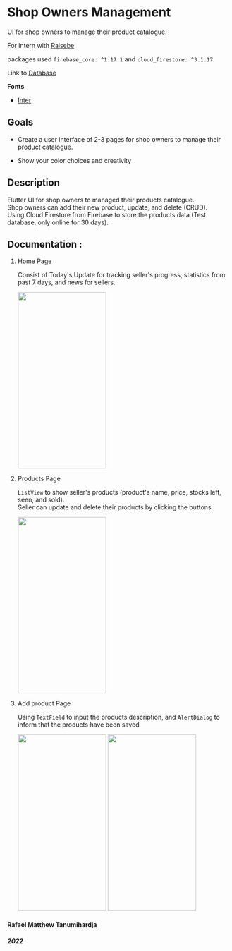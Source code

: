 # Shop Owners Management

UI for shop owners to manage their product catalogue.​

For intern with [Raisebe](https://www.raisebe.com/)

packages used `firebase_core: ^1.17.1`
and `cloud_firestore: ^3.1.17`

Link to [Database](https://console.firebase.google.com/project/shop-owners-management/firestore/data/~2Fproducts~2Fd3M763pwnXV9y21LHqJC)

**Fonts**

- [Inter](https://fonts.google.com/specimen/Inter)

## Goals

- Create a user interface of 2-3 pages for shop owners to manage their product catalogue.​

- Show your color choices and creativity​

## Description

Flutter UI for shop owners to managed their products catalogue. <br> Shop owners can add their new product, update, and delete (CRUD).<br>
Using Cloud Firestore from Firebase to store the products data (Test database, only online for 30 days).

## Documentation :

1.  Home Page

    Consist of Today's Update for tracking seller's progress, statistics from past 7 days, and news for sellers.

    <img src="https://user-images.githubusercontent.com/99629720/171095991-e2fc5734-c7e9-4944-abf8-852d62bf8a17.png" width="200" height="400">

2.  Products Page

    `ListView` to show seller's products (product's name, price, stocks left, seen, and sold).<br>
    Seller can update and delete their products by clicking the buttons.

    <img src="https://user-images.githubusercontent.com/99629720/171229664-8bcc79b5-d6f7-4d3a-a782-5410114cb820.png" width="200" height="400">

3.  Add product Page

    Using `TextField` to input the products description, and `AlertDialog` to inform that the products have been saved

    <img src="https://user-images.githubusercontent.com/99629720/171229108-34837f15-7b0c-4844-9906-4d54151c54df.png" width="200" height="400"> <img src="https://user-images.githubusercontent.com/99629720/171229125-b759e3b7-036d-460d-b32c-930207436bcf.png" width="200" height="400">


#### Rafael Matthew Tanumihardja

##### 2022


